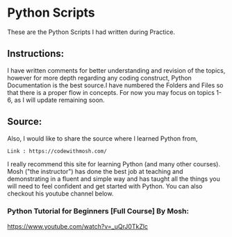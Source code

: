 # Python Scripts
These are the Python Scripts I had written during Practice.

## Instructions:
I have written comments for better understanding and revision of the topics, however for more depth regarding any coding construct,
Python Documentation is the best source.I have numbered the Folders and Files so that there is a proper flow in concepts. For now you may focus on topics 1-6, as I will update remaining soon.

## Source:
Also, I would like to share the source where I learned Python from,
```
Link : https://codewithmosh.com/
```
I really recommend this site for learning Python (and many other courses). 
Mosh ("the instructor") has done the best job at teaching and demonstrating in a fluent and simple way and has taught all the things you will need to feel confident and get started with Python. You can also checkout his youtube channel below.

### Python Tutorial for Beginners [Full Course] By Mosh:
https://www.youtube.com/watch?v=_uQrJ0TkZlc

